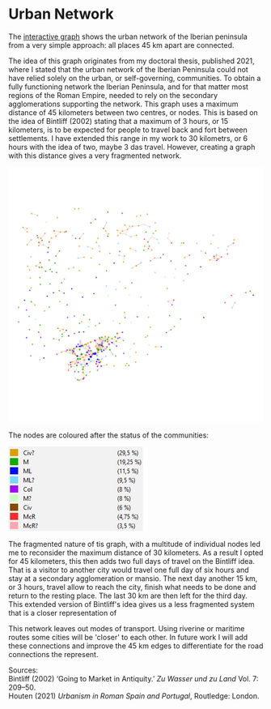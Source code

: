 # Urban Network

The [interactive graph]() shows the urban network of the Iberian peninsula from a very simple approach: all places 45 km apart are connected. 

The idea of this graph originates from my doctoral thesis, published 2021, where I stated that the urban network of the Iberian Peninsula could not have relied solely on the urban, or self-governing, communities. To obtain a fully functioning network the Iberian Peninsula, and for that matter most regions of the Roman Empire, needed to rely on the secondary agglomerations supporting the network. This graph uses a maximum distance of 45 kilometers between two centres, or nodes. This is based on the idea of Bintliff (2002) stating that a maximum of 3 hours, or 15 kilometers, is to be expected for people to travel back and fort between settlements. I have extended this range in my work to 30 kilometrs, or 6 hours with the idea of two, maybe 3 das travel. However, creating a graph with this distance gives a very fragmented network.

![Graph showing the fragmented 30km (6 hour) network](https://github.com/PHAHouten/Urban_network_45km/blob/main/Graph_30km_status.png)

The nodes are coloured after the status of the communities:

![Legend status](https://github.com/PHAHouten/Urban_network_45km/blob/main/Legend_Graph_30km_status.jpg)


The fragmented nature of tis graph, with a multitude of individual nodes led me to reconsider the maximum distance of 30 kilometers. As a result I opted for 45 kilometers, this then adds two full days of travel on the Bintliff idea. That is a visitor to another city would travel one full day of six hours and stay at a secondary agglomeration or mansio. The next day another 15 km, or 3 hours, travel allow to reach the city, finish what needs to be done and return to the resting place. The last 30 km are then left for the third day. This extended version of Bintliff's idea gives us a less fragmented system that is a closer representation of 

This network leaves out modes of transport. Using riverine or maritime routes some cities will be 'closer' to each other. In future work I will add these connections and improve the 45 km edges to differentiate for the road connections the represent.


Sources:<br>
Bintliff (2002) ‘Going to Market in Antiquity.’ *Zu Wasser und zu Land* Vol. 7: 209–50.<br>
Houten (2021) *Urbanism in Roman Spain and Portugal*, Routledge: London.
